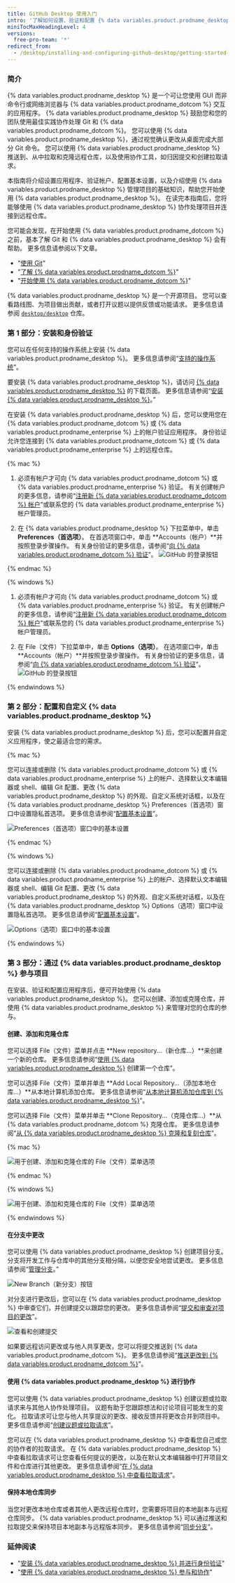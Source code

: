 ```yaml
---
title: GitHub Desktop 使用入门
intro: '了解如何设置、验证和配置 {% data variables.product.prodname_desktop %}，以便直接从您的计算机直接参与项目。'
miniTocMaxHeadingLevel: 4
versions:
  free-pro-team: '*'
redirect_from:
  - /desktop/installing-and-configuring-github-desktop/getting-started-with-github-desktop
---
```

### 简介
{% data variables.product.prodname_desktop %} 是一个可让您使用 GUI 而非命令行或网络浏览器与 {% data variables.product.prodname_dotcom %} 交互的应用程序。 {% data variables.product.prodname_desktop %} 鼓励您和您的团队使用最佳实践协作处理 Git 和 {% data variables.product.prodname_dotcom %}。 您可以使用 {% data variables.product.prodname_desktop %}，通过视觉确认更改从桌面完成大部分 Git 命令。 您可以使用 {% data variables.product.prodname_desktop %} 推送到、从中拉取和克隆远程仓库，以及使用协作工具，如归因提交和创建拉取请求。

本指南将介绍设置应用程序、验证帐户、配置基本设置，以及介绍使用 {% data variables.product.prodname_desktop %} 管理项目的基础知识，帮助您开始使用 {% data variables.product.prodname_desktop %}。 在读完本指南后，您将能够使用 {% data variables.product.prodname_desktop %} 协作处理项目并连接到远程仓库。

您可能会发现，在开始使用 {% data variables.product.prodname_dotcom %} 之前，基本了解 Git 和 {% data variables.product.prodname_desktop %} 会有帮助。 更多信息请参阅以下文章。

- "[使用 Git](/github/getting-started-with-github/using-git)"
- "[了解 {% data variables.product.prodname_dotcom %}](/github/getting-started-with-github/learning-about-github)"
- "[开始使用 {% data variables.product.prodname_dotcom %}](/github/getting-started-with-github)"

{% data variables.product.prodname_desktop %} 是一个开源项目。 您可以查看路线图、为项目做出贡献，或者打开议题以提供反馈或功能请求。 更多信息请参阅 [`desktop/desktop`](https://github.com/desktop/desktop) 仓库。

### 第 1 部分：安装和身份验证
您可以在任何支持的操作系统上安装 {% data variables.product.prodname_desktop %}。 更多信息请参阅“[支持的操作系统](/desktop/getting-started-with-github-desktop/supported-operating-systems)”。

要安装 {% data variables.product.prodname_desktop %}，请访问 [{% data variables.product.prodname_desktop %}](https://desktop.github.com/) 的下载页面。 更多信息请参阅“[安装 {% data variables.product.prodname_desktop %}](/desktop/installing-and-configuring-github-desktop/installing-github-desktop)。”

在安装 {% data variables.product.prodname_desktop %} 后，您可以使用您在 {% data variables.product.prodname_dotcom %} 或 {% data variables.product.prodname_enterprise %} 上的帐户验证应用程序。 身份验证允许您连接到 {% data variables.product.prodname_dotcom %} 或 {% data variables.product.prodname_enterprise %} 上的远程仓库。

{% mac %}

1. 必须有帐户才可向 {% data variables.product.prodname_dotcom %} 或 {% data variables.product.prodname_enterprise %} 验证。 有关创建帐户的更多信息，请参阅“[注册新 {% data variables.product.prodname_dotcom %} 帐户](/github/getting-started-with-github/signing-up-for-a-new-github-account)”或联系您的 {% data variables.product.prodname_enterprise %} 帐户管理员。

2. 在 {% data variables.product.prodname_desktop %} 下拉菜单中，单击 **Preferences（首选项）**。 在首选项窗口中，单击 **Accounts（帐户）**并按照登录步骤操作。 有关身份验证的更多信息，请参阅“[向 {% data variables.product.prodname_dotcom %} 验证](/desktop/getting-started-with-github-desktop/authenticating-to-github)”。 ![GitHub 的登录按钮](/assets/images/help/desktop/mac-sign-in-github.png)

{% endmac %}

{% windows %}

1. 必须有帐户才可向 {% data variables.product.prodname_dotcom %} 或 {% data variables.product.prodname_enterprise %} 验证。 有关创建帐户的更多信息，请参阅“[注册新 {% data variables.product.prodname_dotcom %} 帐户](/github/getting-started-with-github/signing-up-for-a-new-github-account)”或联系您的 {% data variables.product.prodname_enterprise %} 帐户管理员。

2. 在 File（文件）下拉菜单中，单击 **Options（选项）**。 在选项窗口中，单击 **Accounts（帐户）**并按照登录步骤操作。 有关身份验证的更多信息，请参阅“[向 {% data variables.product.prodname_dotcom %} 验证](/desktop/getting-started-with-github-desktop/authenticating-to-github)”。 ![GitHub 的登录按钮](/assets/images/help/desktop/windows-sign-in-github.png)

{% endwindows %}

### 第 2 部分：配置和自定义 {% data variables.product.prodname_desktop %}
安装 {% data variables.product.prodname_desktop %} 后，您可以配置并自定义应用程序，使之最适合您的需求。

{% mac %}

您可以连接或删除 {% data variables.product.prodname_dotcom %} 或 {% data variables.product.prodname_enterprise %} 上的帐户、选择默认文本编辑器或 shell、编辑 Git 配置、更改 {% data variables.product.prodname_desktop %} 的外观、自定义系统对话框，以及在 {% data variables.product.prodname_desktop %} Preferences（首选项）窗口中设置隐私首选项。 更多信息请参阅“[配置基本设置](/desktop/getting-started-with-github-desktop/configuring-basic-settings)”。

  ![Preferences（首选项）窗口中的基本设置](/assets/images/help/desktop/mac-appearance-tab-themes.png)

{% endmac %}

{% windows %}

您可以连接或删除 {% data variables.product.prodname_dotcom %} 或 {% data variables.product.prodname_enterprise %} 上的帐户、选择默认文本编辑器或 shell、编辑 Git 配置、更改 {% data variables.product.prodname_desktop %} 的外观、自定义系统对话框，以及在 {% data variables.product.prodname_desktop %} Options（选项）窗口中设置隐私首选项。 更多信息请参阅“[配置基本设置](/desktop/getting-started-with-github-desktop/configuring-basic-settings)”。

  ![Options（选项）窗口中的基本设置](/assets/images/help/desktop/windows-appearance-tab-themes.png)

{% endwindows %}

### 第 3 部分：通过 {% data variables.product.prodname_desktop %} 参与项目
在安装、验证和配置应用程序后，便可开始使用 {% data variables.product.prodname_desktop %}。 您可以创建、添加或克隆仓库，并使用 {% data variables.product.prodname_desktop %} 来管理对您的仓库的参与。

#### 创建、添加和克隆仓库
您可以选择 File（文件）菜单并点击 **New repository...（新仓库...）**来创建一个新的仓库。 更多信息请参阅“[使用 {% data variables.product.prodname_desktop %}](/desktop/getting-started-with-github-desktop/creating-your-first-repository-using-github-desktop) 创建第一个仓库”。

您可以选择 File（文件）菜单并单击 **Add Local Repository...（添加本地仓库...）**从本地计算机添加仓库。 更多信息请参阅“[从本地计算机添加仓库到 {% data variables.product.prodname_desktop %}](/desktop/contributing-and-collaborating-using-github-desktop/adding-a-repository-from-your-local-computer-to-github-desktop)”。

您可以选择 File（文件）菜单并单击 **Clone Repository...（克隆仓库...）**从 {% data variables.product.prodname_dotcom %} 克隆仓库。 更多信息请参阅“[从 {% data variables.product.prodname_desktop %} 克隆和复刻仓库](/desktop/contributing-and-collaborating-using-github-desktop/cloning-and-forking-repositories-from-github-desktop)”。

{% mac %}

  ![用于创建、添加和克隆仓库的 File（文件）菜单选项](/assets/images/help/desktop/mac-file-menu.png)

{% endmac %}

{% windows %}

  ![用于创建、添加和克隆仓库的 File（文件）菜单选项](/assets/images/help/desktop/windows-file-menu.png)

{% endwindows %}

#### 在分支中更改
您可以使用 {% data variables.product.prodname_desktop %} 创建项目分支。 分支将开发工作与仓库中的其他分支相分隔，以便您安全地尝试更改。 更多信息请参阅“[管理分支](/desktop/contributing-and-collaborating-using-github-desktop/managing-branches)。”

  ![New Branch（新分支）按钮](/assets/images/help/desktop/new-branch-button-mac.png)

对分支进行更改后，您可以在 {% data variables.product.prodname_desktop %} 中审查它们，并创建提交以跟踪您的更改。 更多信息请参阅“[提交和审查对项目的更改](/desktop/contributing-and-collaborating-using-github-desktop/committing-and-reviewing-changes-to-your-project)”。

  ![查看和创建提交](/assets/images/help/desktop/commit-button.png)

如果要远程访问更改或与他人共享更改，您可以将提交推送到 {% data variables.product.prodname_dotcom %}。 更多信息请参阅“[推送更改到 {% data variables.product.prodname_dotcom %}](/desktop/contributing-and-collaborating-using-github-desktop/pushing-changes-to-github)”。

#### 使用 {% data variables.product.prodname_desktop %} 进行协作
您可以使用 {% data variables.product.prodname_desktop %} 创建议题或拉取请求来与其他人协作处理项目。 议题有助于您跟踪想法和讨论项目可能发生的变化。 拉取请求可让您与他人共享提议的更改、接收反馈并将更改合并到项目中。 更多信息请参阅“[创建议题或拉取请求](/desktop/contributing-and-collaborating-using-github-desktop/creating-an-issue-or-pull-request)”。

您可以在 {% data variables.product.prodname_desktop %} 中查看您自己或您的协作者的拉取请求。 在 {% data variables.product.prodname_desktop %} 中查看拉取请求可让您查看任何提议的更改，以及在默认文本编辑器中打开项目文件和仓库进行其他更改。 更多信息请参阅“[在 {% data variables.product.prodname_desktop %} 中查看拉取请求](/desktop/contributing-and-collaborating-using-github-desktop/viewing-a-pull-request-in-github-desktop)”。

#### 保持本地仓库同步
当您对更改本地仓库或者其他人更改远程仓库时，您需要将项目的本地副本与远程仓库同步。 {% data variables.product.prodname_desktop %} 可以通过推送和拉取提交来保持项目本地副本与远程版本同步。 更多信息请参阅“[同步分支](/desktop/contributing-and-collaborating-using-github-desktop/syncing-your-branch)”。

### 延伸阅读
- "[安装 {% data variables.product.prodname_desktop %} 并进行身份验证](/desktop/getting-started-with-github-desktop/installing-and-authenticating-to-github-desktop)"
- "[使用 {% data variables.product.prodname_desktop %} 参与和协作](/desktop/contributing-and-collaborating-using-github-desktop)"
